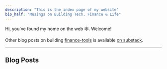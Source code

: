 ```yaml
---
description: "This is the index page of my website"
bio_half: "Musings on Building Tech, Finance & Life"
---
```


Hi, you've found my home on the web 🕸. Welcome!

Other blog posts on building [finance-tools](https://github.com/hirawatt/finance-tools) is available [on substack](https://hirawat.substack.com/).

---

## Blog Posts